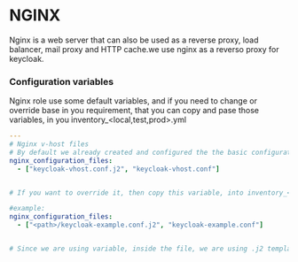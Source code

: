 # NGINX

Nginx is a web server that can also be used as a reverse proxy, load balancer, mail proxy and HTTP cache.we use nginx as a reverso proxy for keycloak.



### Configuration variables

Nginx role use some default variables, and if you need to change or override base in you requirement, that you can copy and pase those variables, in you inventory_<local,test,prod>.yml

```yml
---
# Nginx v-host files
# By default we already created and configured the the basic configuration for nginx in order to make it work
nginx_configuration_files:
  - ["keycloak-vhost.conf.j2", "keycloak-vhost.conf"]


# If you want to override it, then copy this variable, into inventory_<local,test,prod>.yml, and give you own configuration file

#example: 
nginx_configuration_files:
  - ["<path>/keycloak-example.conf.j2", "keycloak-example.conf"]


# Since we are using variable, inside the file, we are using .j2 template so ansible will replace those variables 
```
